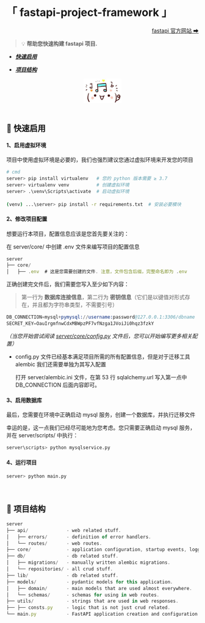 # 「 fastapi-project-framework 」

<div align="right">
    <a href="https://fastapi.tiangolo.com/zh/">fastapi 官方网站 ➡</a>
</div>

> 💡 **帮助您快速构建 fastapi 项目.**

+ ***[快速启用](#-快速启用)***

+ ***[项目结构](#-项目结构)***

<div align="center">
    <img src="https://github.com/fmw666/my-image-file/blob/master/images/cute/small-cute-8.jpg" width=100>
</div>

<br>

## 🚀 快速启用

#### 1、启用虚拟环境

项目中使用虚拟环境是必要的，我们也强烈建议您通过虚拟环境来开发您的项目

```sh
# cmd
server> pip install virtualenv   # 您的 python 版本需要 ≥ 3.7
server> virtualenv venv          # 创建虚拟环境
server> .\venv\Scripts\activate  # 启动虚拟环境

(venv) ...\server> pip install -r requirements.txt  # 安装必要模块
```

#### 2、修改项目配置

想要运行本项目，配置信息应该是您首先要关注的：

在 server/core/ 中创建 .env 文件来编写项目的配置信息

```js
server
├── core/
│   ├── .env  # 这是您需要创建的文件. 注意，文件包含后缀，完整命名即为 .env
```

正确创建完文件后，我们需要您写入至少如下内容：

> 第一行为 **数据库连接信息**，第二行为 **密钥信息**（它们是以键值对形式存在，并且都为字符串类型，不需要引号）

```s
DB_CONNECTION=mysql+pymysql://username:password@127.0.0.1:3306/dbname
SECRET_KEY=OauIrgmfnwCdxMBWpzPF7vfNzga1JVoiJi0hqz3fzkY
```

*（当您开始尝试阅读 [server/core/config.py](#no-reply) 文件后，您可以开始编写更多相关配置）*

+ config.py 文件已经基本满足项目所需的所有配置信息，但是对于迁移工具 alembic 我们还需要单独为其写入配置
    
    打开 server/alembic.ini 文件，在第 53 行 sqlalchemy.url 写入第一点中 DB_CONNECTION 后面内容即可。

#### 3、启用数据库

最后，您需要在环境中正确启动 mysql 服务，创建一个数据库，并执行迁移文件

幸运的是，这一点我们已经尽可能地为您考虑。您只需要正确启动 mysql 服务，并在 server/scripts/ 中执行：

```sh
server\scripts> python mysqlservice.py
```

#### 4、运行项目

```sh
server> python main.py
```

<br>

## 📌 项目结构

```js
server
├── api/              - web related stuff.
│   ├── errors/       - definition of error handlers.
│   └── routes/       - web routes.
├── core/             - application configuration, startup events, logging.
├── db/               - db related stuff.
│   ├── migrations/   - manually written alembic migrations.
│   └── repositories/ - all crud stuff.
├── lib/              - db related stuff.
├── models/           - pydantic models for this application.
│   ├── domain/       - main models that are used almost everywhere.
│   └── schemas/      - schemas for using in web routes.
├── utils/            - strings that are used in web responses.
├── ├── consts.py     - logic that is not just crud related.
└── main.py           - FastAPI application creation and configuration.
```